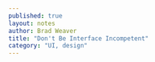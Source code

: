 ```yaml
---
published: true
layout: notes
author: Brad Weaver
title: "Don't Be Interface Incompetent"
category: "UI, design"
---
```




